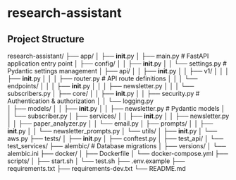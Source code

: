 # research-assistant

## Project Structure
research-assistant/
├── app/
│   ├── __init__.py
│   ├── main.py                  # FastAPI application entry point
│   ├── config/
│   │   ├── __init__.py
│   │   └── settings.py          # Pydantic settings management
│   ├── api/
│   │   ├── __init__.py
│   │   ├── v1/
│   │   │   ├── __init__.py
│   │   │   ├── router.py        # API route definitions
│   │   │   └── endpoints/
│   │   │       ├── __init__.py
│   │   │       ├── newsletter.py
│   │   │       └── subscribers.py
│   ├── core/
│   │   ├── __init__.py
│   │   ├── security.py          # Authentication & authorization
│   │   └── logging.py          
│   ├── models/
│   │   ├── __init__.py
│   │   ├── newsletter.py        # Pydantic models
│   │   └── subscriber.py
│   ├── services/
│   │   ├── __init__.py
│   │   ├── newsletter.py
│   │   ├── paper_analyzer.py
│   │   └── email.py
│   ├── prompts/
│   │   ├── __init__.py
│   │   └── newsletter_prompts.py
│   └── utils/
│       ├── __init__.py
│       └── aws.py
├── tests/
│   ├── __init__.py
│   ├── conftest.py
│   ├── test_api/
│   └── test_services/
├── alembic/                     # Database migrations
│   ├── versions/
│   └── alembic.ini
├── docker/
│   ├── Dockerfile
│   └── docker-compose.yml
├── scripts/
│   ├── start.sh
│   └── test.sh
├── .env.example
├── requirements.txt
├── requirements-dev.txt
└── README.md